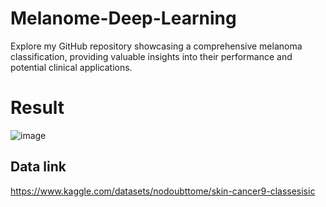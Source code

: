 # Melanome-Deep-Learning
Explore my GitHub repository showcasing a comprehensive melanoma classification, providing valuable insights into their performance and potential clinical applications.

# Result
![image](https://github.com/Mcctn/Melanome-Deep-Learning/assets/73130185/57f1f930-2bf6-44e5-8a10-f8ffeb86840e)

## Data link
https://www.kaggle.com/datasets/nodoubttome/skin-cancer9-classesisic


